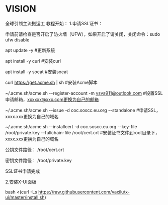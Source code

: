 # VISION
全球引领主流搬运工
教程开始：
1.申请SSL证书：

申请前请检查是否开启了防火墙（UFW），如果开启了请关闭，关闭命令：sudo ufw disable

apt update -y    #更新系统

apt install -y curl    #安装curl

apt install -y socat    #安装socat

curl https://get.acme.sh | sh    #安装Acme脚本

~/.acme.sh/acme.sh --register-account -m vsva911@outlook.com    #设置SSL申请邮箱，xxxxxx@xxx.com更换为自己的邮箱

~/.acme.sh/acme.sh --issue -d coc.soscc.eu.org --standalone    #申请SSL，xxxx.xxx更换为自己的域名

~/.acme.sh/acme.sh --installcert -d coc.soscc.eu.org  --key-file /root/private.key --fullchain-file /root/cert.crt    #安装证书文件到root目录下，xxxx.xxx更换为自己的域名

公钥文件路径：        /root/cert.crt

密钥文件路径：        /root/private.key

SSL证书申请完成

2.安装X-UI面板

bash <(curl -Ls https://raw.githubusercontent.com/vaxilu/x-ui/master/install.sh)
